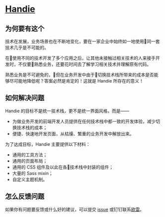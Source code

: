 # [Handie](https://ourai.github.io/handie/)

## 为何要有这个

技术在发展，业务场景也在不断地变化，要在一家企业中始终如一地使用同一套技术几乎是不可能的。

在使用不同的技术开发了多个应用之后，让其他未接触过相关技术的人来接手开发时，不仅要熟悉业务，还要花时间去了解学习相关技术并理解原有代码。

熟悉业务是不可避免的，但在业务开发中由于切换技术栈所带来的成本是否能够尽可能地降低呢？答案必然是肯定的！这就是 Handie 所存在的意义！

## 如何解决问题

Handie 的目标不是统一技术栈，更不是统一界面风格，而是——

- 为做业务开发的前端开发人员提供在任何技术栈中都一致的开发体验，减少切换技术栈的成本；
- 便捷、快速地开发页面，从枯燥、繁重的业务开发中解放出来。

为了达成目标，Handie 主要提供以下材料：

- 通用的工具方法；
- 通用的页面布局；
- 通用的 CSS 组件及以此在各技术栈中封装的组件；
- 大量的 Sass mixin；
- 自定义主题机制。

## 怎么反馈问题

如果你有问题要反馈或什么好的建议，可以提交 [issue](https://github.com/ourai/handie/issues) 或钉钉联系[欧雷](dingtalk://dingtalkclient/action/sendmsg?dingtalk_id=ourairyu)。
